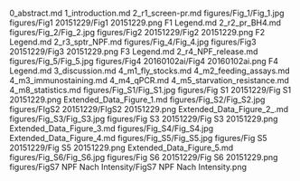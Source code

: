 0_abstract.md
1_introduction.md
2_r1_screen-pr.md
figures/Fig_1/Fig_1.jpg
figures/Fig1 20151229/Fig1 20151229.png
F1 Legend.md
2_r2_pr_BH4.md
figures/Fig_2/Fig_2.jpg
figures/Fig2 20151229/Fig2 20151229.png
F2 Legend.md
2_r3_sptr_NPF.md
figures/Fig_4/Fig_4.jpg
figures/Fig3 20151229/Fig3 20151229.png
F3 Legend.md
2_r4_NPF_release.md
figures/Fig_5/Fig_5.jpg
figures/Fig4 20160102ai/Fig4 20160102ai.png
F4 Legend.md
3_discussion.md
4_m1_fly_stocks.md
4_m2_feeding_assays.md
4_m3_immunostaining.md
4_m4_qPCR.md
4_m5_starvation_resistance.md
4_m8_statistics.md
figures/Fig_S1/Fig_S1.jpg
figures/Fig S1 20151229/Fig S1 20151229.png
Extended_Data_Figure_1.md
figures/Fig_S2/Fig_S2.jpg
figures/FIgS2 20151229/FIgS2 20151229.png
Extended_Data_Figure_2_.md
figures/Fig_S3/Fig_S3.jpg
figures/Fig S3 20151229/Fig S3 20151229.png
Extended_Data_Figure_3.md
figures/Fig_S4/Fig_S4.jpg
Extended_Data_Figure_4.md
figures/Fig_S5/Fig_S5.jpg
figures/Fig S5 20151229/Fig S5 20151229.png
Extended_Data_Figure_5.md
figures/Fig_S6/Fig_S6.jpg
figures/Fig S6 20151229/Fig S6 20151229.png
figures/FigS7 NPF Nach Intensity/FigS7 NPF Nach Intensity.png